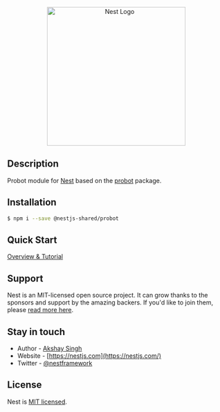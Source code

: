 <p align="center">
  <a href="http://nestjs.com/" target="blank"><img src="https://nestjs.com/img/logo_text.svg" width="320" alt="Nest Logo" /></a>
</p>

## Description

Probot module for [Nest](https://github.com/nestjs/nest) based on the [probot](https://github.com/probot/probot) package.

## Installation

```bash
$ npm i --save @nestjs-shared/probot
```

## Quick Start

[Overview & Tutorial](https://docs.nestjs.com/techniques/task-scheduling)

## Support

Nest is an MIT-licensed open source project. It can grow thanks to the sponsors and support by the amazing backers. If you'd like to join them, please [read more here](https://docs.nestjs.com/support).

## Stay in touch

- Author - [Akshay Singh](https://twitter.com/akshaythething)
- Website - [https://nestjs.com](https://nestjs.com/)
- Twitter - [@nestframework](https://twitter.com/nestframework)

## License

Nest is [MIT licensed](LICENSE).
